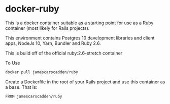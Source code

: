 # docker-ruby

This is a docker container suitable as a starting point for use as a Ruby container (most likely for Rails projects).

This environment contains Postgres 10 development libraries and client apps, NodeJs 10, Yarn, Bundler and Ruby 2.6.

This is build off of the official ruby:2.6-stretch container

To Use

```bash
docker pull jamescarscadden/ruby
```

Create a Dockerfile in the root of your Rails project and use this container as a base. That is:

```docker
FROM jamescarscadden/ruby
```

